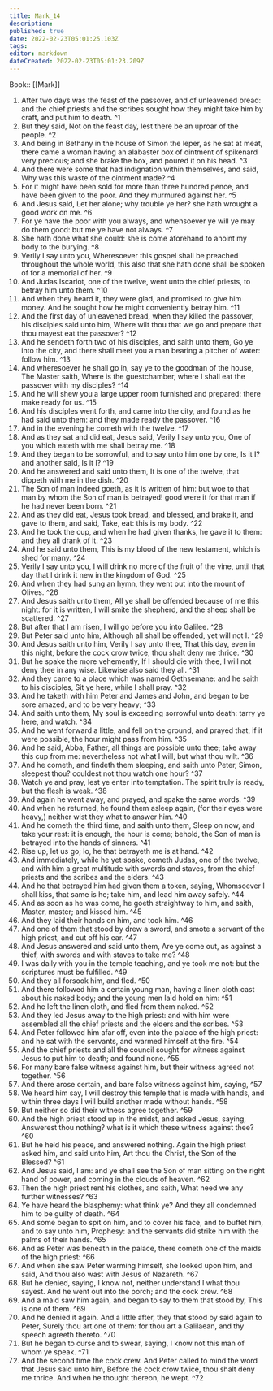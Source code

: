 ```yaml
---
title: Mark_14
description: 
published: true
date: 2022-02-23T05:01:25.103Z
tags: 
editor: markdown
dateCreated: 2022-02-23T05:01:23.209Z
---
```


 Book:: [[Mark]]
 1. After two days was the feast of the passover, and of unleavened bread: and the chief priests and the scribes sought how they might take him by craft, and put him to death. ^1
 2. But they said, Not on the feast day, lest there be an uproar of the people. ^2
 3. And being in Bethany in the house of Simon the leper, as he sat at meat, there came a woman having an alabaster box of ointment of spikenard very precious; and she brake the box, and poured it on his head. ^3
 4. And there were some that had indignation within themselves, and said, Why was this waste of the ointment made? ^4
 5. For it might have been sold for more than three hundred pence, and have been given to the poor. And they murmured against her. ^5
 6. And Jesus said, Let her alone; why trouble ye her? she hath wrought a good work on me. ^6
 7. For ye have the poor with you always, and whensoever ye will ye may do them good: but me ye have not always. ^7
 8. She hath done what she could: she is come aforehand to anoint my body to the burying. ^8
 9. Verily I say unto you, Wheresoever this gospel shall be preached throughout the whole world, this also that she hath done shall be spoken of for a memorial of her. ^9
 10. And Judas Iscariot, one of the twelve, went unto the chief priests, to betray him unto them. ^10
 11. And when they heard it, they were glad, and promised to give him money. And he sought how he might conveniently betray him. ^11
 12. And the first day of unleavened bread, when they killed the passover, his disciples said unto him, Where wilt thou that we go and prepare that thou mayest eat the passover? ^12
 13. And he sendeth forth two of his disciples, and saith unto them, Go ye into the city, and there shall meet you a man bearing a pitcher of water: follow him. ^13
 14. And wheresoever he shall go in, say ye to the goodman of the house, The Master saith, Where is the guestchamber, where I shall eat the passover with my disciples? ^14
 15. And he will shew you a large upper room furnished and prepared: there make ready for us. ^15
 16. And his disciples went forth, and came into the city, and found as he had said unto them: and they made ready the passover. ^16
 17. And in the evening he cometh with the twelve. ^17
 18. And as they sat and did eat, Jesus said, Verily I say unto you, One of you which eateth with me shall betray me. ^18
 19. And they began to be sorrowful, and to say unto him one by one, Is it I? and another said, Is it I? ^19
 20. And he answered and said unto them, It is one of the twelve, that dippeth with me in the dish. ^20
 21. The Son of man indeed goeth, as it is written of him: but woe to that man by whom the Son of man is betrayed! good were it for that man if he had never been born. ^21
 22. And as they did eat, Jesus took bread, and blessed, and brake it, and gave to them, and said, Take, eat: this is my body. ^22
 23. And he took the cup, and when he had given thanks, he gave it to them: and they all drank of it. ^23
 24. And he said unto them, This is my blood of the new testament, which is shed for many. ^24
 25. Verily I say unto you, I will drink no more of the fruit of the vine, until that day that I drink it new in the kingdom of God. ^25
 26. And when they had sung an hymn, they went out into the mount of Olives. ^26
 27. And Jesus saith unto them, All ye shall be offended because of me this night: for it is written, I will smite the shepherd, and the sheep shall be scattered. ^27
 28. But after that I am risen, I will go before you into Galilee. ^28
 29. But Peter said unto him, Although all shall be offended, yet will not I. ^29
 30. And Jesus saith unto him, Verily I say unto thee, That this day, even in this night, before the cock crow twice, thou shalt deny me thrice. ^30
 31. But he spake the more vehemently, If I should die with thee, I will not deny thee in any wise. Likewise also said they all. ^31
 32. And they came to a place which was named Gethsemane: and he saith to his disciples, Sit ye here, while I shall pray. ^32
 33. And he taketh with him Peter and James and John, and began to be sore amazed, and to be very heavy; ^33
 34. And saith unto them, My soul is exceeding sorrowful unto death: tarry ye here, and watch. ^34
 35. And he went forward a little, and fell on the ground, and prayed that, if it were possible, the hour might pass from him. ^35
 36. And he said, Abba, Father, all things are possible unto thee; take away this cup from me: nevertheless not what I will, but what thou wilt. ^36
 37. And he cometh, and findeth them sleeping, and saith unto Peter, Simon, sleepest thou? couldest not thou watch one hour? ^37
 38. Watch ye and pray, lest ye enter into temptation. The spirit truly is ready, but the flesh is weak. ^38
 39. And again he went away, and prayed, and spake the same words. ^39
 40. And when he returned, he found them asleep again, (for their eyes were heavy,) neither wist they what to answer him. ^40
 41. And he cometh the third time, and saith unto them, Sleep on now, and take your rest: it is enough, the hour is come; behold, the Son of man is betrayed into the hands of sinners. ^41
 42. Rise up, let us go; lo, he that betrayeth me is at hand. ^42
 43. And immediately, while he yet spake, cometh Judas, one of the twelve, and with him a great multitude with swords and staves, from the chief priests and the scribes and the elders. ^43
 44. And he that betrayed him had given them a token, saying, Whomsoever I shall kiss, that same is he; take him, and lead him away safely. ^44
 45. And as soon as he was come, he goeth straightway to him, and saith, Master, master; and kissed him. ^45
 46. And they laid their hands on him, and took him. ^46
 47. And one of them that stood by drew a sword, and smote a servant of the high priest, and cut off his ear. ^47
 48. And Jesus answered and said unto them, Are ye come out, as against a thief, with swords and with staves to take me? ^48
 49. I was daily with you in the temple teaching, and ye took me not: but the scriptures must be fulfilled. ^49
 50. And they all forsook him, and fled. ^50
 51. And there followed him a certain young man, having a linen cloth cast about his naked body; and the young men laid hold on him: ^51
 52. And he left the linen cloth, and fled from them naked. ^52
 53. And they led Jesus away to the high priest: and with him were assembled all the chief priests and the elders and the scribes. ^53
 54. And Peter followed him afar off, even into the palace of the high priest: and he sat with the servants, and warmed himself at the fire. ^54
 55. And the chief priests and all the council sought for witness against Jesus to put him to death; and found none. ^55
 56. For many bare false witness against him, but their witness agreed not together. ^56
 57. And there arose certain, and bare false witness against him, saying, ^57
 58. We heard him say, I will destroy this temple that is made with hands, and within three days I will build another made without hands. ^58
 59. But neither so did their witness agree together. ^59
 60. And the high priest stood up in the midst, and asked Jesus, saying, Answerest thou nothing? what is it which these witness against thee? ^60
 61. But he held his peace, and answered nothing. Again the high priest asked him, and said unto him, Art thou the Christ, the Son of the Blessed? ^61
 62. And Jesus said, I am: and ye shall see the Son of man sitting on the right hand of power, and coming in the clouds of heaven. ^62
 63. Then the high priest rent his clothes, and saith, What need we any further witnesses? ^63
 64. Ye have heard the blasphemy: what think ye? And they all condemned him to be guilty of death. ^64
 65. And some began to spit on him, and to cover his face, and to buffet him, and to say unto him, Prophesy: and the servants did strike him with the palms of their hands. ^65
 66. And as Peter was beneath in the palace, there cometh one of the maids of the high priest: ^66
 67. And when she saw Peter warming himself, she looked upon him, and said, And thou also wast with Jesus of Nazareth. ^67
 68. But he denied, saying, I know not, neither understand I what thou sayest. And he went out into the porch; and the cock crew. ^68
 69. And a maid saw him again, and began to say to them that stood by, This is one of them. ^69
 70. And he denied it again. And a little after, they that stood by said again to Peter, Surely thou art one of them: for thou art a Galilaean, and thy speech agreeth thereto. ^70
 71. But he began to curse and to swear, saying, I know not this man of whom ye speak. ^71
 72. And the second time the cock crew. And Peter called to mind the word that Jesus said unto him, Before the cock crow twice, thou shalt deny me thrice. And when he thought thereon, he wept. ^72
